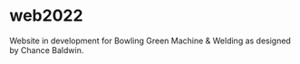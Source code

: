 # web2022

Website in development for Bowling Green Machine & Welding as designed by Chance Baldwin.
